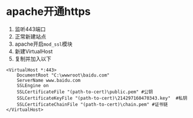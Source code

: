 # apache开通https

1. 监听443端口
2. 正常新建站点
3. apache开启`mod_ssl`模块
4. 新建VirtualHost
5. 复制并加入以下

```text
<VirtualHost *:443>
    DocumentRoot "C:\wwwroot\baidu.com"
    ServerName www.baidu.com
    SSLEngine on
    SSLCertificateFile "(path-to-cert)\public.pem" #公钥
    SSLCertificateKeyFile "(path-to-cert)\214297160470343.key"  #私钥
    SSLCertificateChainFile "(path-to-cert)\chain.pem" #证书链
</VirtualHost>
```


